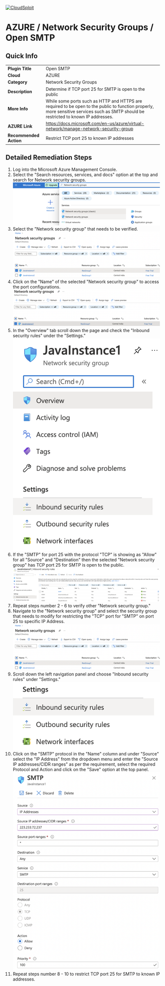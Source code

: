 [![CloudSploit](https://cloudsploit.com/img/logo-new-big-text-100.png "CloudSploit")](https://cloudsploit.com)

# AZURE / Network Security Groups / Open SMTP

## Quick Info

| | |
|-|-|
| **Plugin Title** | Open SMTP |
| **Cloud** | AZURE |
| **Category** | Network Security Groups |
| **Description** | Determine if TCP port 25 for SMTP is open to the public |
| **More Info** | While some ports such as HTTP and HTTPS are required to be open to the public to function properly, more sensitive services such as SMTP should be restricted to known IP addresses. |
| **AZURE Link** | https://docs.microsoft.com/en-us/azure/virtual-network/manage-network-security-group |
| **Recommended Action** | Restrict TCP port 25 to known IP addresses |

## Detailed Remediation Steps


1. Log into the Microsoft Azure Management Console.
2. Select the "Search resources, services, and docs" option at the top and search for Network security groups. </br> <img src="/resources/azure/networksecuritygroups/open-smtp/step2.png"/>
3. Select the "Network security group" that needs to be verified. </br> <img src="/resources/azure/networksecuritygroups/open-smtp/step3.png"/>
4. Click on the "Name" of the selected "Network security group" to access the port configurations. </br> <img src="/resources/azure/networksecuritygroups/open-smtp/step4.png"/>
5. In the "Overview" tab scroll down the page and check the "Inbound security rules" under the "Settings." </br> <img src="/resources/azure/networksecuritygroups/open-smtp/step5.png"/>
6. If the "SMTP" for port 25 with the protocol "TCP" is showing as "Allow" for all "Source" and "Destination" then the selected  "Network security group" has TCP port 25 for SMTP is open to the public. </br> <img src="/resources/azure/networksecuritygroups/open-smtp/step6.png"/>
7. Repeat steps number 2 - 6 to verify other "Network security group." </br>
8. Navigate to the "Network security group" and select the security group that needs to modify for restricting the "TCP" port for "SMTP" on port 25 to specific IP Address.</br> <img src="/resources/azure/networksecuritygroups/open-smtp/step8.png"/>
9. Scroll down the left navigation panel and choose "Inbound security rules" under "Settings."</br> <img src="/resources/azure/networksecuritygroups/open-smtp/step9.png"/>
10. Click on the "SMTP" protocol in the "Name" column and under "Source" select the "IP Address" from the dropdown menu and enter the "Source IP addresses/CIDR ranges" as per the requirement, select the required Protocol and Action and click on the "Save" option at the top panel. </br> <img src="/resources/azure/networksecuritygroups/open-smtp/step10.png"/>
11. Repeat steps number 8 - 10 to restrict TCP port 25 for SMTP to known IP addresses.</br>
